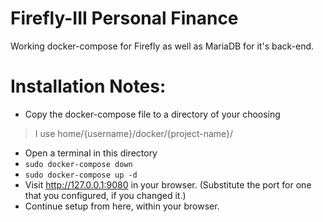 # Firefly-III Personal Finance 
Working docker-compose for Firefly as well as MariaDB for it's back-end.

# Installation Notes:
* Copy the docker-compose file to a directory of your choosing
> I use home/{username}/docker/{project-name}/
* Open a terminal in this directory
* ``` sudo docker-compose down ```
* ``` sudo docker-compose up -d ```
* Visit  http://127.0.0.1:9080 in your browser. (Substitute the port for one that you configured, if you changed it.)
* Continue setup from here, within your browser.
